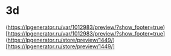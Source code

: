 # 3d
(https://lpgenerator.ru/var/1012983/preview/?show_footer=true)[https://lpgenerator.ru/var/1012983/preview/?show_footer=true]
(https://lpgenerator.ru/store/preview/1449/)[https://lpgenerator.ru/store/preview/1449/]

